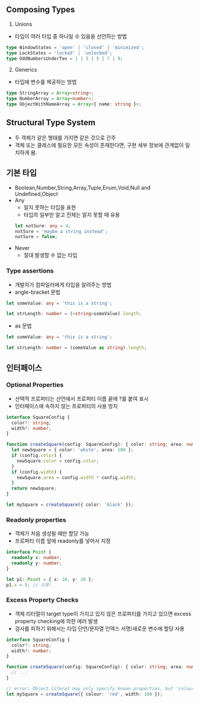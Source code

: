 ## Composing Types

1. Unions

- 타입이 여러 타입 중 하나일 수 있음을 선언하는 방법

```typescript
type WindowStates = 'open' | 'closed' | 'minimized';
type LockStates = 'locked' | 'unlocked';
type OddNumbersUnderTen = 1 | 3 | 5 | 7 | 9;
```

2. Generics

- 타입에 변수를 제공하는 방법

```typescript
type StringArray = Array<string>;
type NumberArray = Array<number>;
type ObjectWithNameArray = Array<{ name: string }>;
```

## Structural Type System

- 두 객체가 같은 형태를 가지면 같은 것으로 간주
- 객체 또는 클래스에 필요한 모든 속성이 존재한다면, 구현 세부 정보에 관계없이 일치하게 봄.

## 기본 타입

- Boolean,Number,String,Array,Tuple,Enum,Void,Null and Undefined,Object
- Any
  - 알지 못하는 타입을 표현
  - 타입의 일부만 알고 전체는 알지 못할 때 유용
  ```typescript
  let notSure: any = 4;
  notSure = 'maybe a string instead';
  notSure = false;
  ```
- Never
  - 절대 발생할 수 없는 타입

### Type assertions

- 개발자가 컴파일러에게 타입을 알려주는 방법
- angle-bracket 문법

```typescript
let someValue: any = 'this is a string';

let strLength: number = (<string>someValue).length;
```

- as 문법

```typescript
let someValue: any = 'this is a string';

let strLength: number = (someValue as string).length;
```

## 인터페이스

### Optional Properties

- 선택적 프로퍼티는 선언에서 프로퍼티 이름 끝에 ?를 붙여 표시
- 인터페이스에 속하지 않는 프로퍼티의 사용 방지

```typescript
interface SquareConfig {
  color?: string;
  width?: number;
}

function createSquare(config: SquareConfig): { color: string; area: number } {
  let newSquare = { color: 'white', area: 100 };
  if (config.color) {
    newSquare.color = config.color;
  }
  if (config.width) {
    newSquare.area = config.width * config.width;
  }
  return newSquare;
}

let mySquare = createSquare({ color: 'black' });
```

### Readonly properties

- 객체가 처음 생성될 때만 할당 가능
- 프로퍼티 이름 앞에 readonly를 넣어서 지정

```ts
interface Point {
  readonly x: number;
  readonly y: number;
}

let p1: Point = { x: 10, y: 20 };
p1.x = 5; // 오류!
```

### Excess Property Checks

- 객체 리터럴이 target type이 가지고 있지 않은 프로퍼티를 가지고 있으면 excess property checking에 의한 에러 발생
- 검사를 피하기 위해서는 타입 단언/문자열 인덱스 서명/새로운 변수에 할당 사용

```ts
interface SquareConfig {
  color?: string;
  width?: number;
}

function createSquare(config: SquareConfig): { color: string; area: number } {
  // ...
}

// error: Object literal may only specify known properties, but 'colour' does not exist in type 'SquareConfig'. Did you mean to write 'color'?
let mySquare = createSquare({ colour: 'red', width: 100 });
```
